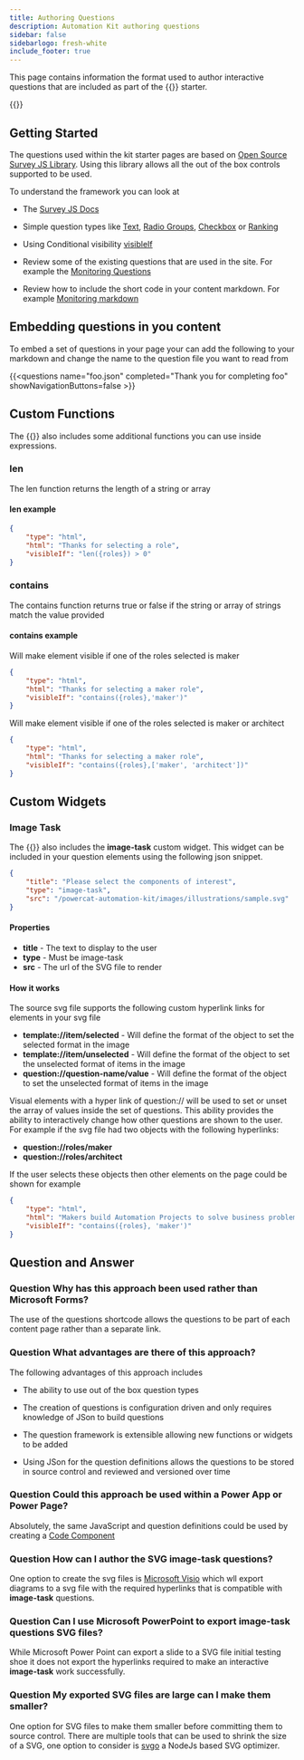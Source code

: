 ```yaml
---
title: Authoring Questions
description: Automation Kit authoring questions
sidebar: false
sidebarlogo: fresh-white
include_footer: true
---
```

This page contains information the format used to author interactive questions that are included as part of the {{<product-name>}} starter.

{{<toc>}}

## Getting Started

The questions used within the kit starter pages are based on [Open Source Survey JS Library](https://github.com/surveyjs/survey-library). Using this library allows all the out of the box controls supported to be used.

To understand the framework you can look at

- The [Survey JS Docs](https://surveyjs.io/form-library/documentation/overview)

- Simple question types like [Text](https://surveyjs.io/form-library/examples/questiontype-text/reactjs), [Radio Groups](https://surveyjs.io/form-library/examples/questiontype-radiogroup/reactjs), [Checkbox](https://surveyjs.io/form-library/examples/questiontype-checkbox/reactjs) or [Ranking](https://surveyjs.io/form-library/examples/questiontype-ranking/reactjs)

- Using Conditional visibility [visibleIf](https://surveyjs.io/form-library/examples/condition-kids/reactjs)

- Review some of the existing questions that are used in the site. For example the [Monitoring Questions](https://github.com/microsoft/powercat-automation-kit/blob/gh-pages/site/content/monitoring.json)

- Review how to include the short code in your content markdown. For example [Monitoring markdown](https://raw.githubusercontent.com/microsoft/powercat-automation-kit/gh-pages/site/content/monitoring-compare.md)

## Embedding questions in you content

To embed a set of questions in your page your can add the following to your markdown and change the name to the question file you want to read from

{{\<questions name="foo.json" completed="Thank you for completing foo" showNavigationButtons=false \>}}

## Custom Functions

The {{<product-name>}} also includes some additional functions you can use inside expressions.

### len

The len function returns the length of a string or array

#### len example

```json
{
    "type": "html",
    "html": "Thanks for selecting a role",
    "visibleIf": "len({roles}) > 0"
}
```

### contains

The contains function returns true or false if the string or array of strings match the value provided

#### contains example

Will make element visible if one of the roles selected is maker

```json
{
    "type": "html",
    "html": "Thanks for selecting a maker role",
    "visibleIf": "contains({roles},'maker')"
}
```

Will make element visible if one of the roles selected is maker or architect

```json
{
    "type": "html",
    "html": "Thanks for selecting a maker role",
    "visibleIf": "contains({roles},['maker', 'architect'])"
}
```

## Custom Widgets

### Image Task

The {{<product-name>}} also includes the **image-task** custom widget. This widget can be included in your question elements using the following json snippet.

```json
{
    "title": "Please select the components of interest",
    "type": "image-task",
    "src": "/powercat-automation-kit/images/illustrations/sample.svg"
}
```

#### Properties

- **title** - The text to display to the user
- **type** - Must be image-task
- **src** - The url of the SVG file to render

#### How it works

The source svg file supports the following custom hyperlink links for elements in your svg file

- **template://item/selected** - Will define the format of the object to set the selected format in the image
- **template://item/unselected** - Will define the format of the object to set the unselected format of items in the image
- **question://question-name/value** - Will define the format of the object to set the unselected format of items in the image

Visual elements with a hyper link of question:// will be used to set or unset the array of values inside the set of questions. This ability provides the ability to interactively change how other questions are shown to the user. For example if the svg file had two objects with the following hyperlinks:

- **question://roles/maker**
- **question://roles/architect**

If the user selects these objects then other elements on the page could be shown for example

```json
{
    "type": "html",
    "html": "Makers build Automation Projects to solve business problems",
    "visibleIf": "contains({roles}, 'maker')"
}
```

## Question and Answer

### **Question** Why has this approach been used rather than Microsoft Forms?

The use of the questions shortcode allows the questions to be part of each content page rather than a separate link.

### **Question** What advantages are there of this approach?

The following advantages of this approach includes

- The ability to use out of the box question types

- The creation of questions is configuration driven and only requires knowledge of JSon to build questions

- The question framework is extensible allowing new functions or widgets to be added

- Using JSon for the question definitions allows the questions to be stored in source control and reviewed and versioned over time

### **Question** Could this approach be used within a Power App or Power Page?

Absolutely, the same JavaScript and question definitions could be used by creating a [Code Component](https://learn.microsoft.com/power-apps/developer/component-framework/custom-controls-overview)

### **Question** How can I author the SVG image-task questions?

One option to create the svg files is [Microsoft Visio](https://www.microsoft.com/microsoft-365/visio/) which wll export diagrams to a svg file with the required hyperlinks that is compatible with **image-task** questions.

### **Question** Can I use Microsoft PowerPoint to export image-task questions SVG files?

While Microsoft Power Point can export a slide to a SVG file initial testing shoe it does not export the hyperlinks required to make an interactive **image-task** work successfully.

### **Question** My exported SVG files are large can I make them smaller?

One option for SVG files to make them smaller before committing them to source control. There are multiple tools that can be used to shrink the size of a SVG, one option to consider is [svgo](https://github.com/svg/svgo) a NodeJs based SVG optimizer.
